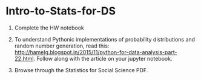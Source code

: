 # Intro-to-Stats-for-DS

1) Complete the HW notebook

2) To understand Pythonic implementations of probability distributions and random number generation, read this: http://hamelg.blogspot.in/2015/11/python-for-data-analysis-part-22.html. Follow along with the article on your jupyter notebook.

3) Browse through the Statistics for Social Science PDF. 
